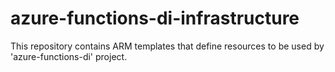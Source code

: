 # azure-functions-di-infrastructure
This repository contains ARM templates that define resources to be used by 'azure-functions-di' project.
